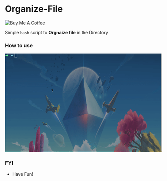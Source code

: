 # Organize-File

<p align="left">
<a href="https://www.buymeacoffee.com/amininejad"><img src="https://raw.githubusercontent.com/adi1090x/files/master/other/bmac.png" alt="Buy Me A Coffee"></a>

Simple `bash` script to **Orgnaize file** in the Directory

### How to use

![gif](https://github.com/3q841/file-organize/raw/master/usage.gif) <br /> 

### FYI

+ Have Fun!
